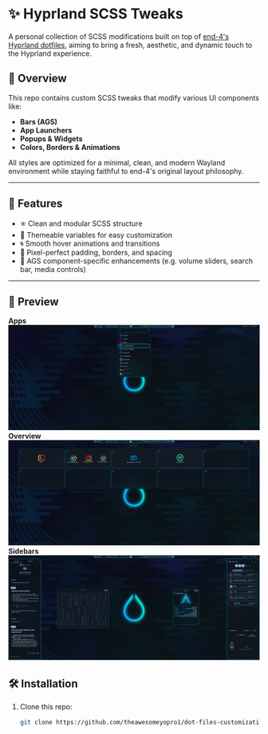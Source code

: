# ✨ Hyprland SCSS Tweaks

A personal collection of SCSS modifications built on top of [end-4's Hyprland dotfiles](https://github.com/end-4/dots-hyprland), aiming to bring a fresh, aesthetic, and dynamic touch to the Hyprland experience.

## 🎯 Overview

This repo contains custom SCSS tweaks that modify various UI components like:
- **Bars (AGS)**
- **App Launchers**
- **Popups & Widgets**
- **Colors, Borders & Animations**

All styles are optimized for a minimal, clean, and modern Wayland environment while staying faithful to end-4's original layout philosophy.

---

## 🌈 Features

- ✳️ Clean and modular SCSS structure
- 🎨 Themeable variables for easy customization
- 🌀 Smooth hover animations and transitions
- 📐 Pixel-perfect padding, borders, and spacing
- 🧩 AGS component-specific enhancements (e.g. volume sliders, search bar, media controls)

---

## 📸 Preview
**Apps**
![screenshot](images/apps.png)
**Overview**
![screenshot](images/overview.png)
**Sidebars**
![screenshot](images/everything_else.png)

## 🛠️ Installation

1. Clone this repo:
   ```bash
   git clone https://github.com/theawesomeyopro1/dot-files-customization ~/.config/ags/scss
